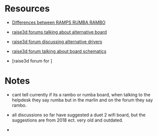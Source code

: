 # Resources


* [Differences between RAMPS RUMBA RAMBO](https://hackaday.com/2013/09/06/3d-printering-electronics-boards/)

* [raise3d forums talking about alternative board](https://forum.raise3d.com/viewtopic.php?t=8612)


* [raise3d forum discussing alternative drivers](https://forum.raise3d.com/viewtopic.php?t=634)

* [raise3d forum talking about board schematics](https://forum.raise3d.com/viewtopic.php?t=1203)

* [raise3d forum for ]


# Notes


* cant tell currently if its a rambo or rumba board, when talking to the helpdesk they say rumba but in the marlin and on the forum they say rambo.

* all discussions so far have suggested a duet 2 wifi board, but the suggestions are from 2018 ect.
very old and outdated.

*
